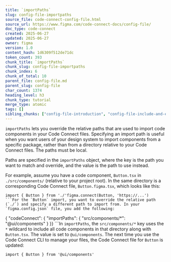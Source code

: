```yaml
---
title: `importPaths`
slug: config-file-importpaths
source_file: code-connect-config-file.html
source_url: https://www.figma.com/code-connect-docs/config-file/
doc_type: code-connect
created: 2025-06-27
updated: 2025-06-27
owner: figma
version: 1.0
content_hash: 1d6309f512de71dc
token_count: 393
chunk_title: `importPaths`
chunk_slug: config-file-importpaths
chunk_index: 6
chunk_of_total: 10
parent_file: config-file.md
parent_slug: config-file
char_count: 1374
heading_level: h3
chunk_type: tutorial
merge_type: atomic
tags: []
sibling_chunks: ["config-file-introduction", "config-file-include-and-exclude", "config-file-parser", "config-file-label", "config-file-interactivesetupfigmafileurl", "config-file-documenturlsubstitutions", "config-file-paths", "config-file-imports", "config-file-xcodeprojpath"]
---
```


`importPaths` lets you override the relative paths that are used to import code components in your Code Connect files. Specifying an import path is useful when you want users of your design system to import components from a specific package, rather than from a directory relative to your Code Connect files. The paths must be local.

Paths are specified in the `importPaths` object, where the key is the path you want to match and override, and the value is the path to use instead.

For example, assume you have a code component, `Button.tsx` in `./src/components/` (relative to your project root). In the same directory is a corresponding Code Connect file, `Button.figma.tsx`, which looks like this:

```
import { Button } from './'figma.connect(Button, 'https://...')
```For the `Button` import, you want to override the relative path (`./`) and specify a different path to import from. In your `figma.config.json` file, you add the following:

```
{ "codeConnect": { "importPaths": { "src/components/*": "@ui/components" } }}
```In `importPaths`, the `src/components/*` key uses the `*` wildcard to include all code components in that directory along with `Button.tsx`. The value is set to `@ui/components`. The next time you use the Code Connect CLI to manage your files, the Code Connect file for `Button` is updated:

```
import { Button } from '@ui/components'
```